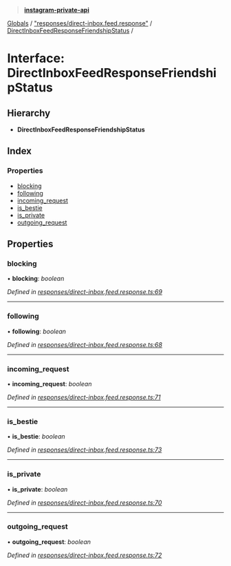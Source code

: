 > **[instagram-private-api](../README.md)**

[Globals](../README.md) / ["responses/direct-inbox.feed.response"](../modules/_responses_direct_inbox_feed_response_.md) / [DirectInboxFeedResponseFriendshipStatus](_responses_direct_inbox_feed_response_.directinboxfeedresponsefriendshipstatus.md) /

# Interface: DirectInboxFeedResponseFriendshipStatus

## Hierarchy

* **DirectInboxFeedResponseFriendshipStatus**

## Index

### Properties

* [blocking](_responses_direct_inbox_feed_response_.directinboxfeedresponsefriendshipstatus.md#blocking)
* [following](_responses_direct_inbox_feed_response_.directinboxfeedresponsefriendshipstatus.md#following)
* [incoming_request](_responses_direct_inbox_feed_response_.directinboxfeedresponsefriendshipstatus.md#incoming_request)
* [is_bestie](_responses_direct_inbox_feed_response_.directinboxfeedresponsefriendshipstatus.md#is_bestie)
* [is_private](_responses_direct_inbox_feed_response_.directinboxfeedresponsefriendshipstatus.md#is_private)
* [outgoing_request](_responses_direct_inbox_feed_response_.directinboxfeedresponsefriendshipstatus.md#outgoing_request)

## Properties

###  blocking

• **blocking**: *boolean*

*Defined in [responses/direct-inbox.feed.response.ts:69](https://github.com/dilame/instagram-private-api/blob/173bc62/src/responses/direct-inbox.feed.response.ts#L69)*

___

###  following

• **following**: *boolean*

*Defined in [responses/direct-inbox.feed.response.ts:68](https://github.com/dilame/instagram-private-api/blob/173bc62/src/responses/direct-inbox.feed.response.ts#L68)*

___

###  incoming_request

• **incoming_request**: *boolean*

*Defined in [responses/direct-inbox.feed.response.ts:71](https://github.com/dilame/instagram-private-api/blob/173bc62/src/responses/direct-inbox.feed.response.ts#L71)*

___

###  is_bestie

• **is_bestie**: *boolean*

*Defined in [responses/direct-inbox.feed.response.ts:73](https://github.com/dilame/instagram-private-api/blob/173bc62/src/responses/direct-inbox.feed.response.ts#L73)*

___

###  is_private

• **is_private**: *boolean*

*Defined in [responses/direct-inbox.feed.response.ts:70](https://github.com/dilame/instagram-private-api/blob/173bc62/src/responses/direct-inbox.feed.response.ts#L70)*

___

###  outgoing_request

• **outgoing_request**: *boolean*

*Defined in [responses/direct-inbox.feed.response.ts:72](https://github.com/dilame/instagram-private-api/blob/173bc62/src/responses/direct-inbox.feed.response.ts#L72)*
